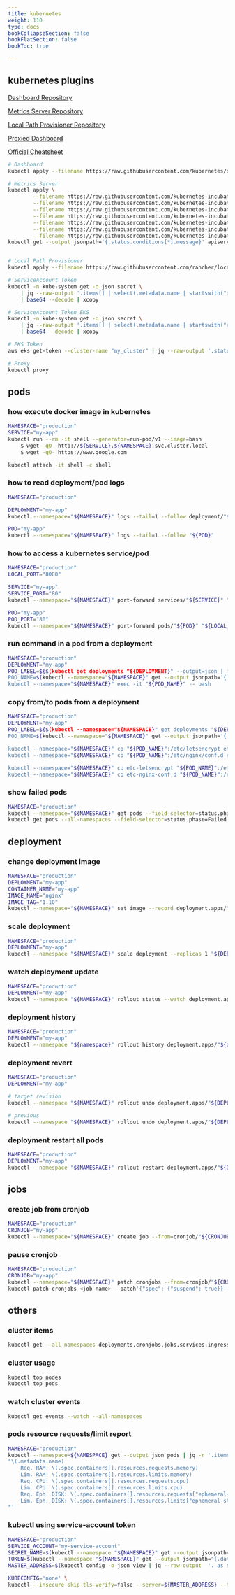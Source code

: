 ```yaml
---
title: kubernetes
weight: 110
type: docs
bookCollapseSection: false
bookFlatSection: false
bookToc: true

---
```


## kubernetes plugins

[Dashboard Repository](https://github.com/kubernetes/dashboard)

[Metrics Server Repository](https://github.com/kubernetes-incubator/metrics-server)

[Local Path Provisioner Repository](https://github.com/rancher/local-path-provisioner)

[Proxied Dashboard](http://localhost:8001/api/v1/namespaces/kubernetes-dashboard/services/https:kubernetes-dashboard:/proxy/)

[Official Cheatsheet](https://kubernetes.io/docs/reference/kubectl/cheatsheet/)

```bash
# Dashboard
kubectl apply --filename https://raw.githubusercontent.com/kubernetes/dashboard/v2.0.0-beta3/aio/deploy/recommended.yaml

# Metrics Server
kubectl apply \
        --filename https://raw.githubusercontent.com/kubernetes-incubator/metrics-server/v0.3.3/deploy/1.8%2B/aggregated-metrics-reader.yaml \
        --filename https://raw.githubusercontent.com/kubernetes-incubator/metrics-server/v0.3.3/deploy/1.8%2B/auth-delegator.yaml \
        --filename https://raw.githubusercontent.com/kubernetes-incubator/metrics-server/v0.3.3/deploy/1.8%2B/auth-reader.yaml \
        --filename https://raw.githubusercontent.com/kubernetes-incubator/metrics-server/v0.3.3/deploy/1.8%2B/metrics-apiservice.yaml \
        --filename https://raw.githubusercontent.com/kubernetes-incubator/metrics-server/v0.3.3/deploy/1.8%2B/metrics-server-deployment.yaml \
        --filename https://raw.githubusercontent.com/kubernetes-incubator/metrics-server/v0.3.3/deploy/1.8%2B/metrics-server-service.yaml \
        --filename https://raw.githubusercontent.com/kubernetes-incubator/metrics-server/v0.3.3/deploy/1.8%2B/resource-reader.yaml
kubectl get --output jsonpath='{.status.conditions[*].message}' apiservice v1beta1.metrics.k8s.io


# Local Path Provisioner
kubectl apply --filename https://raw.githubusercontent.com/rancher/local-path-provisioner/v0.0.9/deploy/local-path-storage.yaml

# ServiceAccount Token
kubectl -n kube-system get -o json secret \
    | jq --raw-output '.items[] | select(.metadata.name | startswith("default")) | .data.token' \
    | base64 --decode | xcopy

# ServiceAccount Token EKS
kubectl -n kube-system get -o json secret \
    | jq --raw-output '.items[] | select(.metadata.name | startswith("eks-admin")) | .data.token' \
    | base64 --decode | xcopy

# EKS Token
aws eks get-token --cluster-name "my_cluster" | jq --raw-output '.status.token'

# Proxy
kubectl proxy
```

## pods

### how execute docker image in kubernetes

```bash
NAMESPACE="production"
SERVICE="my-app"
kubectl run --rm -it shell --generator=run-pod/v1 --image=bash
    $ wget -qO- http://${SERVICE}.${NAMESPACE}.svc.cluster.local
    $ wget -qO- https://www.google.com

kubectl attach -it shell -c shell
```

### how to read deployment/pod logs

```bash
NAMESPACE="production"

DEPLOYMENT="my-app"
kubectl --namespace="${NAMESPACE}" logs --tail=1 --follow deployment/"${DEPLOYMENT}"

POD="my-app"
kubectl --namespace="${NAMESPACE}" logs --tail=1 --follow "${POD}"
```

### how to access a kubernetes service/pod

```bash
NAMESPACE="production"
LOCAL_PORT="8080"

SERVICE="my-app"
SERVICE_PORT="80"
kubectl --namespace="${NAMESPACE}" port-forward services/"${SERVICE}" "${LOCAL_PORT}":"${SERVICE_PORT}"

POD="my-app"
POD_PORT="80"
kubectl --namespace="${NAMESPACE}" port-forward pods/"${POD}" "${LOCAL_PORT}":"${POD_PORT}"
```

### run command in a pod from a deployment

```bash
NAMESPACE="production"
DEPLOYMENT="my-app"
POD_LABEL=${$(kubectl get deployments "${DEPLOYMENT}" --output=json | jq -j '.spec.selector.matchLabels | to_entries | .[] | "\(.key)=\(.value),"')%?}
POD_NAME=$(kubectl --namespace="${NAMESPACE}" get --output jsonpath='{.items[0].metadata.name}' pods --selector="${POD_LABEL}")
kubectl --namespace="${NAMESPACE}" exec -it "${POD_NAME}" -- bash
```

### copy from/to pods from a deployment

```bash
NAMESPACE="production"
DEPLOYMENT="my-app"
POD_LABEL=${$(kubectl --namespace="${NAMESPACE}" get deployments "${DEPLOYMENT}" --output=json | jq -j '.spec.selector.matchLabels | to_entries | .[] | "\(.key)=\(.value),"')%?}
POD_NAME=$(kubectl --namespace="${NAMESPACE}" get --output jsonpath='{.items[0].metadata.name}' pods --selector="${POD_LABEL}")

kubectl --namespace="${NAMESPACE}" cp "${POD_NAME}":/etc/letsencrypt etc-letsencrypt
kubectl --namespace="${NAMESPACE}" cp "${POD_NAME}":/etc/nginx/conf.d etc-nginx-conf.d

kubectl --namespace="${NAMESPACE}" cp etc-letsencrypt "${POD_NAME}":/etc/letsencrypt
kubectl --namespace="${NAMESPACE}" cp etc-nginx-conf.d "${POD_NAME}":/etc/nginx/conf.d
```

### show failed pods

```bash
NAMESPACE="production"
kubectl --namespace="${NAMESPACE}" get pods --field-selector=status.phase=Failed
kubectl get pods --all-namespaces --field-selector=status.phase=Failed
```

## deployment

### change deployment image

```bash
NAMESPACE="production"
DEPLOYMENT="my-app"
CONTAINER_NAME="my-app"
IMAGE_NAME="nginx"
IMAGE_TAG="1.10"
kubectl --namespace="${NAMESPACE}" set image --record deployment.apps/"${DEPLOYMENT}" "${CONTAINER_NAME}"="${IMAGE_NAME}:${IMAGE_TAG}"
```

### scale deployment

```bash
NAMESPACE="production"
DEPLOYMENT="my-app"
kubectl --namespace "${NAMESPACE}" scale deployment --replicas 1 "${DEPLOYMENT}"
```

### watch deployment update

```bash
NAMESPACE="production"
DEPLOYMENT="my-app"
kubectl --namespace "${NAMESPACE}" rollout status --watch deployment.apps/"${DEPLOYMENT}"
```

### deployment history

```bash
NAMESPACE="production"
DEPLOYMENT="my-app"
kubectl --namespace "${namespace}" rollout history deployment.apps/"${deployment}"
```

### deployment revert

```bash
NAMESPACE="production"
DEPLOYMENT="my-app"

# target revision
kubectl --namespace "${NAMESPACE}" rollout undo deployment.apps/"${DEPLOYMENT}" --to-revision=2

# previous
kubectl --namespace "${NAMESPACE}" rollout undo deployment.apps/"${DEPLOYMENT}"
```

### deployment restart all pods

```bash
NAMESPACE="production"
DEPLOYMENT="my-app"
kubectl --namespace "${NAMESPACE}" rollout restart deployment.apps/"${DEPLOYMENT}"
```

## jobs

### create job from cronjob

```bash
NAMESPACE="production"
CRONJOB="my-app"
kubectl --namespace="${NAMESPACE}" create job --from=cronjob/"${CRONJOB}" "${CRONJOB}"-manual
```

### pause cronjob

```bash
NAMESPACE="production"
CRONJOB="my-app"
kubectl --namespace="${NAMESPACE}" patch cronjobs --from=cronjob/"${CRONJOB}" "${CRONJOB}"-manual
kubectl patch cronjobs <job-name> --patch'{"spec": {"suspend": true}}'
```

## others

### cluster items

```bash
kubectl get --all-namespaces deployments,cronjobs,jobs,services,ingresses,pods,configmaps,secrets
```

### cluster usage

```bash
kubectl top nodes
kubectl top pods
```

### watch cluster events

```bash
kubectl get events --watch --all-namespaces
```

### pods resource requests/limit report

```bash
NAMESPACE="production"
kubectl --namespace=${NAMESPACE} get --output json pods | jq -r '.items[] |
"\(.metadata.name)
    Req. RAM: \(.spec.containers[].resources.requests.memory)
    Lim. RAM: \(.spec.containers[].resources.limits.memory)
    Req. CPU: \(.spec.containers[].resources.requests.cpu)
    Lim. CPU: \(.spec.containers[].resources.limits.cpu)
    Req. Eph. DISK: \(.spec.containers[].resources.requests["ephemeral-storage"])
    Lim. Eph. DISK: \(.spec.containers[].resources.limits["ephemeral-storage"])
"'
```

### kubectl using service-account token

```bash
NAMESPACE="production"
SERVICE_ACCOUNT="my-service-account"
SECRET_NAME=$(kubectl --namespace "${NAMESPACE}" get --output jsonpath='{.secrets[*].name}' serviceaccounts "${SERVICE_ACCOUNT}")
TOKEN=$(kubectl --namespace "${NAMESPACE}" get --output jsonpath="{.data.token}" secrets "${SECRET_NAME}" | base64 --decode)
MASTER_ADDRESS=$(kubectl config -o json view | jq --raw-output  '. as $root | $root.clusters[] | select(.name == ($root.contexts[] | select(.name == $root["current-context"]) | .context.cluster)) | .cluster.server')

KUBECONFIG='none' \
kubectl --insecure-skip-tls-verify=false --server=${MASTER_ADDRESS} --token="${TOKEN}" --namespace "${NAMESPACE}" get pods
```
